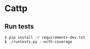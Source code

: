 # Cattp


## Run tests

    $ pip install -r requirements-dev.txt
    $ ./runtests.py --with-coverage